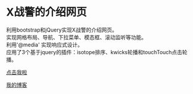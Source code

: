 X战警的介绍网页
====  
利用bootstrap和jQuery实现X战警的介绍网页。  
实现网格布局、导航、下拉菜单、模态框、滚动监听等功能。  
利用'@media' 实现响应式设计。  
应用了3个基于jquery的插件：isotope排序、kwicks轮播和touchTouch点击轮播。      

[点击我啦](https://heyue-99.github.io/X-Men/)    
   
[我的博客](http://blog.csdn.net/heyue_99/article/details/53411213)  

